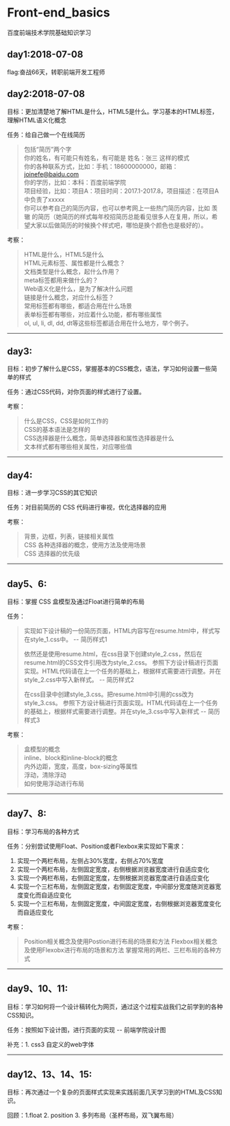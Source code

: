 # Front-end_basics
百度前端技术学院基础知识学习


## day1:2018-07-08
flag:奋战66天，转职前端开发工程师


## day2:2018-07-08
目标：更加清楚地了解HTML是什么，HTML5是什么。学习基本的HTML标签，理解HTML语义化概念
    
任务：给自己做一个在线简历
> 包括“简历”两个字<br>
你的姓名，有可能只有姓名，有可能是 姓名：张三 这样的模式<br>
你的各种联系方式，比如：手机：18600000000，邮箱：joinefe@baidu.com<br>
你的学历，比如：本科：百度前端学院<br>
项目经验，比如：项目A：项目时间：2017.1-2017.8，项目描述：在项目A中负责了xxxxx<br>
你可以参考自己的简历内容，也可以参考网上一些热门简历内容，比如 羡辙 的简历（她简历的样式每年校招简历总能看见很多人在复用，所以，希望大家以后做简历的时候换个样式吧，哪怕是换个颜色也是极好的）。<br>

考察：
> HTML是什么，HTML5是什么<br>
HTML元素标签、属性都是什么概念？<br>
文档类型是什么概念，起什么作用？<br>
meta标签都用来做什么的？<br>
Web语义化是什么，是为了解决什么问题<br>
链接是什么概念，对应什么标签？<br>
常用标签都有哪些，都适合用在什么场景<br>
表单标签都有哪些，对应着什么功能，都有哪些属性<br>
ol, ul, li, dl, dd, dt等这些标签都适合用在什么地方，举个例子。<br>

***

## day3:
目标：初步了解什么是CSS，掌握基本的CSS概念，语法，学习如何设置一些简单的样式

任务：通过CSS代码，对你页面的样式进行了设置。

考察：
> 什么是CSS，CSS是如何工作的<br>
CSS的基本语法是怎样的<br>
CSS选择器是什么概念，简单选择器和属性选择器是什么<br>
文本样式都有哪些相关属性，对应哪些值<br>

***

## day4:
目标：进一步学习CSS的其它知识

任务：对目前简历的 CSS 代码进行审视，优化选择器的应用

考察：
> 背景，边框，列表，链接相关属性<br>
CSS 各种选择器的概念，使用方法及使用场景<br>
CSS 选择器的优先级<br>

***

## day5、6:
目标：掌握 CSS 盒模型及通过Float进行简单的布局

任务：
> 实现如下设计稿的一份简历页面，HTML内容写在resume.html中，样式写在style_1.css中。 -- 简历样式1
>
> 依然还是使用resume.html，在css目录下创建style_2.css，然后在resume.html的CSS文件引用改为style_2.css。
参照下方设计稿进行页面实现。HTML代码请在上一个任务的基础上，根据样式需要进行调整。并在style_2.css中写入新样式。 -- 简历样式2
> 
> 在css目录中创建style_3.css。把resume.html中引用的css改为style_3.css。
参照下方设计稿进行页面实现。HTML代码请在上一个任务的基础上，根据样式需要进行调整。并在style_3.css中写入新样式  -- 简历样式3

考察：
> 盒模型的概念<br>
> inline、block和inline-block的概念<br>
> 内外边距，宽度，高度，box-sizing等属性<br>
> 浮动，清除浮动<br>
> 如何使用浮动进行布局<br>

***

## day7、8:
目标：学习布局的各种方式

任务：分别尝试使用Float、Position或者Flexbox来实现如下需求：
1. 实现一个两栏布局，左侧占30%宽度，右侧占70%宽度
2. 实现一个两栏布局，左侧固定宽度，右侧根据浏览器宽度进行自适应变化
3. 实现一个两栏布局，右侧固定宽度，左侧根据浏览器宽度进行自适应变化
4. 实现一个三栏布局，左侧固定宽度，右侧固定宽度，中间部分宽度随浏览器宽度变化而自适应变化
5. 实现一个三栏布局，左侧固定宽度，中间固定宽度，右侧根据浏览器宽度变化而自适应变化

考察：
> Position相关概念及使用Postion进行布局的场景和方法
Flexbox相关概念及使用Flexobx进行布局的场景和方法
掌握常用的两栏、三栏布局的各种方式

***

## day9、10、11:
目标：学习如何将一个设计稿转化为网页，通过这个过程实战我们之前学到的各种CSS知识。

任务：按照如下设计图，进行页面的实现 -- 前端学院设计图

补充：1. css3 自定义的web字体

***

## day12、13、14、15:
目标：再次通过一个复杂的页面样式实现来实践前面几天学习到的HTML及CSS知识。

回顾：1.float 2. position 3. 多列布局（圣杯布局，双飞翼布局）
